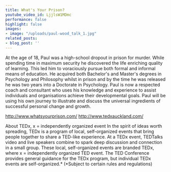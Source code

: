 ```yaml
---
title: What's Your Prison?
youtube_video_id: LjjlsW1MDmc
performance: false
highlight: false
images:
- image: "/uploads/paul-wood_talk_1.jpg"
related_posts:
- blog_post: ''
---
```


At the age of 18, Paul was a high-school dropout in prison for murder. While spending time in maximum security he discovered the life enriching quality of learning. This led him to voraciously pursue both formal and informal means of education.  He acquired both Bachelor's and Master's degrees in Psychology and Philosophy whilst in prison and by the time he was released he was two years into a Doctorate in Psychology. Paul is now a respected coach and consultant who uses his knowledge and experience to assist individuals and organisations achieve their developmental goals. Paul will be using his own journey to illustrate and discuss the universal ingredients of successful personal change and growth.

http://www.whatsyourprison.com/
http://www.tedxauckland.com/

About TEDx, x = independently organized event
In the spirit of ideas worth spreading, TEDx is a program of local, self-organized events that bring people together to share a TED-like experience. At a TEDx event, TEDTalks video and live speakers combine to spark deep discussion and connection in a small group. These local, self-organized events are branded TEDx, where x = independently organized TED event. The TED Conference provides general guidance for the TEDx program, but individual TEDx events are self-organized.* (*Subject to certain rules and regulations)
